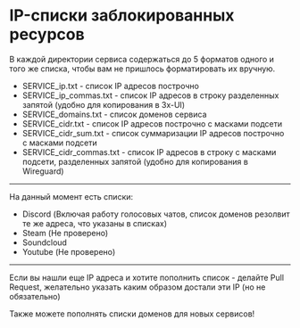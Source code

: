 
# IP-списки заблокированных ресурсов

В каждой директории сервиса содержаться до 5 форматов одного и того же списка, чтобы вам не пришлось форматировать их вручную.


- SERVICE_ip.txt - список IP адресов построчно
- SERVICE_ip_commas.txt - список IP адресов в строку разделенных запятой (удобно для копирования в 3x-UI)
- SERVICE_domains.txt - список доменов сервиса
- SERVICE_cidr.txt - список IP адресов построчно с масками подсети
- SERVICE_cidr_sum.txt - список суммаризации IP адресов построчно с масками подсети
- SERVICE_cidr_commas.txt - список IP адресов в строку с масками подсети, разделенных запятой (удобно для копирования в Wireguard)

___

На данный момент есть списки:
- Discord (Включая работу голосовых чатов, список доменов резолвит те же адреса, что указаны в списках)
- Steam (Не проверено)
- Soundcloud
- Youtube (Не проверено)

___

Если вы нашли еще IP адреса и хотите пополнить список - делайте Pull Request, желательно указать каким образом достали эти IP (но не обязательно)

Также можете пополнять списки доменов для новых сервисов!
